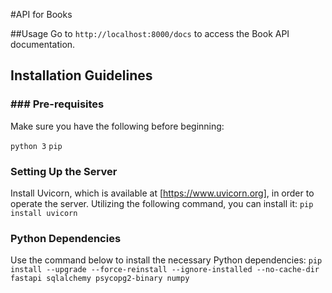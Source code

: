 #API for Books 

##Usage
Go to `http://localhost:8000/docs` to access the Book API documentation.

## Installation Guidelines 

### ### Pre-requisites

Make sure you have the following before beginning:

`python 3`
`pip`

### Setting Up the Server 

Install Uvicorn, which is available at [https://www.uvicorn.org], in order to operate the server. Utilizing the following command, you can install it:
`pip install uvicorn`

### Python Dependencies 

Use the command below to install the necessary Python dependencies:
`pip install --upgrade --force-reinstall --ignore-installed --no-cache-dir fastapi sqlalchemy psycopg2-binary numpy`


